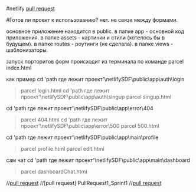 #netlify
[pull request](https://github.com/dianaromandiana/netlify/pull/4#issue-754522441)

#Готов ли проект к использованию?
нет. не связи между формами.

основное приложение находится в public.
в папке app - основной код приложения.
в папке assets - картинки и стили (хотелось бы в будущем).
в папке routes - роутинги (не сделала).
в папке views - шаблонизаторы.

запуск порторитов форм происходит из терминала по команде parcel index.html

как пример
cd 'path где лежит проект'\netlifySDF\public\app\auth\login
>parcel login.html
cd 'path где лежит проект'\netlifySDF\public\app\auth\singup
>parcel singup.html

cd 'path где лежит проект'\netlifySDF\public\app\error\404
>parcel 404.html
cd 'path где лежит проект'\netlifySDF\public\app\error\500
>parcel 500.html

cd 'path где лежит проект'\netlifySDF\public\app\main\profile
>parcel profile.html
>parcel edit.html

сам чат
cd 'path где лежит проект'\netlifySDF\public\app\main\dashboard
>parcel dashboardChat.html

//[pull request](https://github.com/dianaromandiana/netlify/pull/1#issue-1021701660)
//[pull request] PullRequest1_Sprint1
//[pull request](https://github.com/dianaromandiana/netlify/pull/PullRequest2_Sprint1)